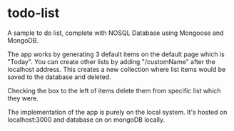 # todo-list
A sample to do list, complete with NOSQL Database using Mongoose and MongoDB. 

The app works by generating 3 default items on the default page which is "Today".
You can create other lists by adding "/customName" after the localhost address. This creates a new collection where list items would be saved to the database and deleted.

Checking the box to the left of items delete them from specific list which they were.

The implementation of the app is purely on the local system.
It's hosted on localhost:3000 and database on on mongoDB locally.
